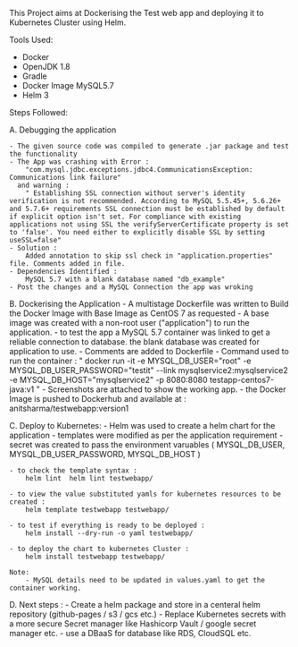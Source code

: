 This Project aims at Dockerising the Test web app and deploying it to Kubernetes Cluster using Helm.

Tools Used: 

- Docker
- OpenJDK 1.8
- Gradle
- Docker Image  MySQL5.7
- Helm 3

Steps Followed: 

A. Debugging the application 

    - The given source code was compiled to generate .jar package and test the functionality
    - The App was crashing with Error :
        "com.mysql.jdbc.exceptions.jdbc4.CommunicationsException: Communications link failure"
      and warning :
        " Establishing SSL connection without server's identity verification is not recommended. According to MySQL 5.5.45+, 5.6.26+ and 5.7.6+ requirements SSL connection must be established by default if explicit option isn't set. For compliance with existing applications not using SSL the verifyServerCertificate property is set to 'false'. You need either to explicitly disable SSL by setting useSSL=false"
    - Solution :
        Added annotation to skip ssl check in "application.properties" file. Comments added in file.
    - Dependencies Identified :
        MySQL 5.7 with a blank database named "db_example"
    - Post the changes and a MySQL Connection the app was wroking

B. Dockerising the Application 
    - A multistage Dockerfile was written to Build the Docker Image with Base Image as CentOS 7 as requested
    - A base image was created with a non-root user ("application") to run the application.
    - to test the app a MySQL 5.7 container was linked to get a reliable connection to database. the blank database was created for application to use.
    - Comments are added to Dockerfile
    - Command used to run the container :
        " docker run -it -e MYSQL_DB_USER="root" -e MYSQL_DB_USER_PASSWORD="testit" --link mysqlservice2:mysqlservice2 -e MYSQL_DB_HOST="mysqlservice2" -p 8080:8080 testapp-centos7-java:v1 "
    - Screenshots are attached to show the working app.
    - the Docker Image is pushed to Dockerhub and available at : anitsharma/testwebapp:version1

C. Deploy to Kubernetes:
    - Helm was used to create a helm chart for the application
    - templates were modified as per the application requirement 
    - secret was created to pass the environment varuables ( MYSQL_DB_USER, MYSQL_DB_USER_PASSWORD, MYSQL_DB_HOST )

    - to check the template syntax :
        helm lint  helm lint testwebapp/
    
    - to view the value substituted yamls for kubernetes resources to be created :
        helm template testwebapp testwebapp/
    
    - to test if everything is ready to be deployed :
        helm install --dry-run -o yaml testwebapp/
    
    - to deploy the chart to kubernetes Cluster :
        helm install testwebapp testwebapp/
    
    Note: 
        - MySQL details need to be updated in values.yaml to get the container working.

D. Next steps :
    - Create a helm package and store in a centeral helm repository (github-pages / s3 / gcs etc.)
    - Replace Kubernetes secrets with a more secure Secret manager like Hashicorp Vault / google secret manager etc.
    - use a DBaaS for database like RDS, CloudSQL etc.


